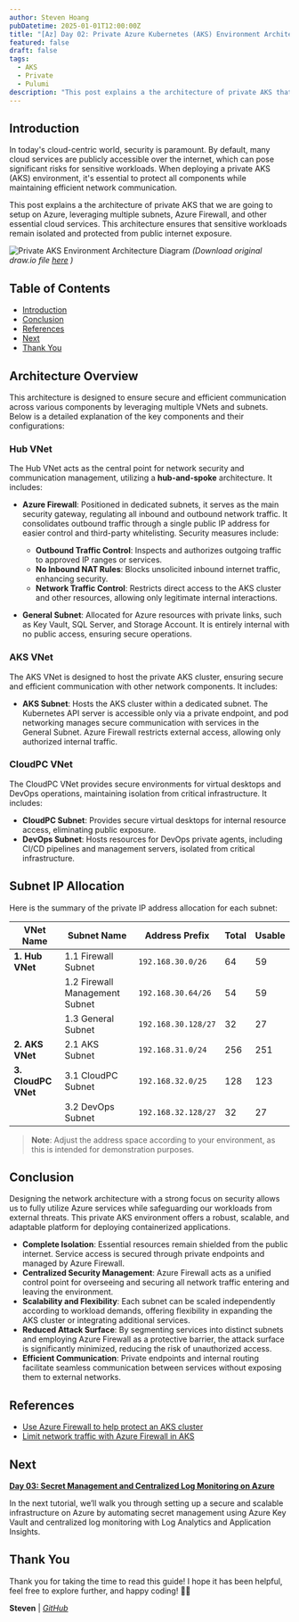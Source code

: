 ```yaml
---
author: Steven Hoang
pubDatetime: 2025-01-01T12:00:00Z
title: "[Az] Day 02: Private Azure Kubernetes (AKS) Environment Architecture."
featured: false
draft: false
tags:
  - AKS
  - Private
  - Pulumi
description: "This post explains a the architecture of private AKS that we are going to setup on Azure, leveraging multiple subnets, Azure Firewall, and other essential cloud services. This architecture ensures that sensitive workloads remain isolated and protected from public internet exposure."
---
```


## Introduction

In today's cloud-centric world, security is paramount. By default, many cloud services are publicly accessible over the internet, which can pose significant risks for sensitive workloads. When deploying a private AKS (AKS) environment, it's essential to protect all components while maintaining efficient network communication.

This post explains a the architecture of private AKS that we are going to setup on Azure, leveraging multiple subnets, Azure Firewall, and other essential cloud services. This architecture ensures that sensitive workloads remain isolated and protected from public internet exposure.

![Private AKS Environment Architecture Diagram](/assets/az-02-pulumi-private-ask-env-architecture/private-aks.png)
_(Download original draw.io file <a href="/assets/az-02-pulumi-private-ask-env-architecture/private-aks.drawio" download>here</a> )_

## Table of Contents

- [Introduction](#introduction)
- [Conclusion](#conclusion)
- [References](#references)
- [Next](#next)
- [Thank You](#thank-you)

## Architecture Overview

This architecture is designed to ensure secure and efficient communication across various components by leveraging multiple VNets and subnets. Below is a detailed explanation of the key components and their configurations:

### Hub VNet

The Hub VNet acts as the central point for network security and communication management, utilizing a **hub-and-spoke** architecture. It includes:

- **Azure Firewall**: Positioned in dedicated subnets, it serves as the main security gateway, regulating all inbound and outbound network traffic. It consolidates outbound traffic through a single public IP address for easier control and third-party whitelisting. Security measures include:

  - **Outbound Traffic Control**: Inspects and authorizes outgoing traffic to approved IP ranges or services.
  - **No Inbound NAT Rules**: Blocks unsolicited inbound internet traffic, enhancing security.
  - **Network Traffic Control**: Restricts direct access to the AKS cluster and other resources, allowing only legitimate internal interactions.

- **General Subnet**: Allocated for Azure resources with private links, such as Key Vault, SQL Server, and Storage Account. It is entirely internal with no public access, ensuring secure operations.

### AKS VNet

The AKS VNet is designed to host the private AKS cluster, ensuring secure and efficient communication with other network components. It includes:

- **AKS Subnet**: Hosts the AKS cluster within a dedicated subnet. The Kubernetes API server is accessible only via a private endpoint, and pod networking manages secure communication with services in the General Subnet. Azure Firewall restricts external access, allowing only authorized internal traffic.

### CloudPC VNet

The CloudPC VNet provides secure environments for virtual desktops and DevOps operations, maintaining isolation from critical infrastructure. It includes:

- **CloudPC Subnet**: Provides secure virtual desktops for internal resource access, eliminating public exposure.
- **DevOps Subnet**: Hosts resources for DevOps private agents, including CI/CD pipelines and management servers, isolated from critical infrastructure.

## Subnet IP Allocation

Here is the summary of the private IP address allocation for each subnet:

| VNet Name           | Subnet Name                    | Address Prefix      | Total | Usable |
| ------------------- | ------------------------------ | ------------------- | ----- | ------ |
| **1. Hub VNet**     | 1.1 Firewall Subnet            | `192.168.30.0/26`   | 64    | 59     |
|                     | 1.2 Firewall Management Subnet | `192.168.30.64/26`  | 54    | 59     |
|                     | 1.3 General Subnet             | `192.168.30.128/27` | 32    | 27     |
| **2. AKS VNet**     | 2.1 AKS Subnet                 | `192.168.31.0/24`   | 256   | 251    |
| **3. CloudPC VNet** | 3.1 CloudPC Subnet             | `192.168.32.0/25`   | 128   | 123    |
|                     | 3.2 DevOps Subnet              | `192.168.32.128/27` | 32    | 27     |

> **Note**: Adjust the address space according to your environment, as this is intended for demonstration purposes.

## Conclusion

Designing the network architecture with a strong focus on security allows us to fully utilize Azure services while safeguarding our workloads from external threats. This private AKS environment offers a robust, scalable, and adaptable platform for deploying containerized applications.

- **Complete Isolation**: Essential resources remain shielded from the public internet. Service access is secured through private endpoints and managed by Azure Firewall.
- **Centralized Security Management**: Azure Firewall acts as a unified control point for overseeing and securing all network traffic entering and leaving the environment.
- **Scalability and Flexibility**: Each subnet can be scaled independently according to workload demands, offering flexibility in expanding the AKS cluster or integrating additional services.
- **Reduced Attack Surface**: By segmenting services into distinct subnets and employing Azure Firewall as a protective barrier, the attack surface is significantly minimized, reducing the risk of unauthorized access.
- **Efficient Communication**: Private endpoints and internal routing facilitate seamless communication between services without exposing them to external networks.

## References

- [Use Azure Firewall to help protect an AKS cluster](https://learn.microsoft.com/en-us/azure/architecture/guide/aks/aks-firewall)
- [Limit network traffic with Azure Firewall in AKS](https://learn.microsoft.com/en-us/azure/aks/limit-egress-traffic?tabs=aks-with-system-assigned-identities)

## Next

**[Day 03: Secret Management and Centralized Log Monitoring on Azure](/posts/az-03-pulumi-private-ask-credential-log-management)**

In the next tutorial, we’ll walk you through setting up a secure and scalable infrastructure on Azure by automating secret management using Azure Key Vault and centralized log monitoring with Log Analytics and Application Insights.

## Thank You

Thank you for taking the time to read this guide! I hope it has been helpful, feel free to explore further, and happy coding! 🌟✨

**Steven** | _[GitHub](https://github.com/baoduy)_
